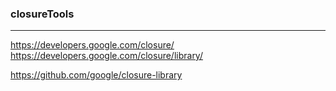 ### closureTools
---
https://developers.google.com/closure/
https://developers.google.com/closure/library/

https://github.com/google/closure-library

